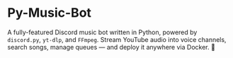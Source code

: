 # Py-Music-Bot
A fully-featured Discord music bot written in Python, powered by `discord.py`, `yt-dlp`, and `FFmpeg`.   Stream YouTube audio into voice channels, search songs, manage queues — and deploy it anywhere via Docker. 🐳
